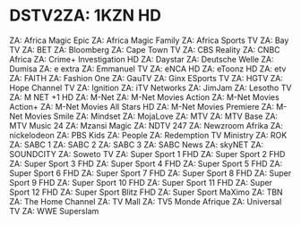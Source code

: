 # DSTV2ZA: 1KZN HD
ZA: Africa Magic Epic
ZA: Africa Magic Family
ZA: Africa Sports TV
ZA: Bay TV
ZA: BET
ZA: Bloomberg
ZA: Cape Town TV
ZA: CBS Reality
ZA: CNBC Africa
ZA: Crime+ Investigation HD
ZA: Daystar
ZA: Deutsche Welle
ZA: Dumisa
ZA: e extra
ZA: Emmanuel TV
ZA: eNCA HD
ZA: eToonz HD
ZA: etv
ZA: FAITH
ZA: Fashion One
ZA: GauTV
ZA: Ginx ESports TV
ZA: HGTV
ZA: Hope Channel TV
ZA: Ignition
ZA: iTV Networks
ZA: JimJam
ZA: Lesotho TV
ZA: M NET +1 HD
ZA: M-Net
ZA: M-Net Movies Action
ZA: M-Net Movies Action+
ZA: M-Net Movies All Stars HD
ZA: M-Net Movies Premiere
ZA: M-Net Movies Smile
ZA: Mindset
ZA: MojaLove
ZA: MTV
ZA: MTV Base
ZA: MTV Music 24
ZA: Mzansi Magic
ZA: NDTV 247
ZA: Newzroom Afrika
ZA: nickelodeon
ZA: PBS Kids
ZA: People
ZA: Redemption TV Ministry
ZA: ROK
ZA: SABC 1
ZA: SABC 2
ZA: SABC 3
ZA: SABC News
ZA: skyNET
ZA: SOUNDCITY
ZA: Soweto TV
ZA: Super Sport 1 FHD
ZA: Super Sport 2 FHD
ZA: Super Sport 3 FHD
ZA: Super Sport 4 FHD
ZA: Super Sport 5 FHD
ZA: Super Sport 6 FHD
ZA: Super Sport 7 FHD
ZA: Super Sport 8 FHD
ZA: Super Sport 9 FHD
ZA: Super Sport 10 FHD
ZA: Super Sport 11 FHD
ZA: Super Sport 12 FHD
ZA: Super Sport Blitz FHD
ZA: Super Sport MaXimo
ZA: TBN
ZA: The Home Channel
ZA: TV Mall
ZA: TV5 Monde Afrique
ZA: Universal TV
ZA: WWE Superslam
